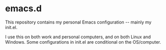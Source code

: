# emacs.d

This repository contains my personal Emacs configuration -- mainly my init.el.

I use this on both work and personal computers, and on both Linux and Windows. Some configurations in init.el are conditional on the OS/computer.
